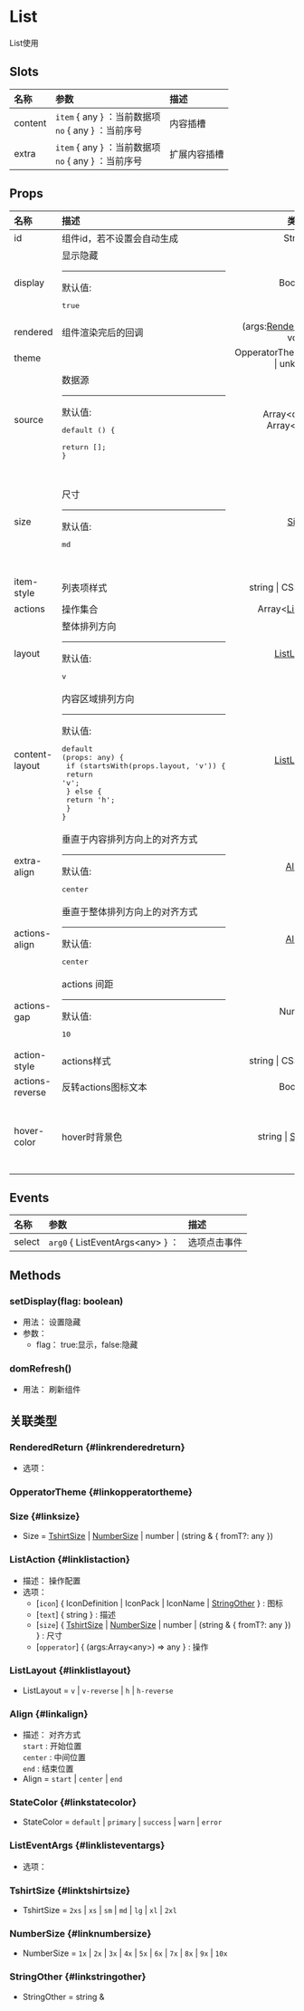 # List


List使用

## Slots


<div class="slots">

| 名称    | 参数                                                    | 描述         |
| :------ | :------------------------------------------------------ | :----------- |
| content | `item` { any } ：当前数据项<br/>`no` { any } ：当前序号 | 内容插槽     |
| extra   | `item` { any } ：当前数据项<br/>`no` { any } ：当前序号 | 扩展内容插槽 |

</div>



## Props


<div class="props">

| 名称            | 描述                                                                                                                                                                       |                           类型                          | 可选值                                                                                                                  |
| :-------------- | :------------------------------------------------------------------------------------------------------------------------------------------------------------------------- | :-----------------------------------------------------: | :---------------------------------------------------------------------------------------------------------------------- |
| id              | 组件id，若不设置会自动生成                                                                                                                                                 |                          String                         |                                                                                                                         |
| display         | 显示隐藏<hr>默认值:<br><pre>true</pre>                                                                                                                                     |                         Boolean                         |                                                                                                                         |
| rendered        | 组件渲染完后的回调                                                                                                                                                         | (args:[RenderedReturn](#linkrenderedreturn)) =&gt; void |                                                                                                                         |
| theme           |                                                                                                                                                                            |         OpperatorTheme&lt;unknown&gt; \| unknown        |                                                                                                                         |
| source          | 数据源<hr>默认值:<br><pre>default () {<br>  return [];<br>}</pre>                                                                                                          |        Array&lt;object&gt; \| Array&lt;string&gt;       |                                                                                                                         |
| size            | 尺寸<hr>默认值:<br><pre>md</pre>                                                                                                                                           |                    [Size](#linksize)                    | `2xs` , `xs` , `sm` , `md` , `lg` , `xl` , `2xl` , `1x` , `2x` , `3x` , `4x` , `5x` , `6x` , `7x` , `8x` , `9x` , `10x` |
| item-style      | 列表项样式                                                                                                                                                                 |                 string \| CSSProperties                 |                                                                                                                         |
| actions         | 操作集合                                                                                                                                                                   |        Array&lt;[ListAction](#linklistaction)&gt;       |                                                                                                                         |
| layout          | 整体排列方向<hr>默认值:<br><pre>v</pre>                                                                                                                                    |              [ListLayout](#linklistlayout)              | `v` , `v-reverse` , `h` , `h-reverse`                                                                                   |
| content-layout  | 内容区域排列方向<hr>默认值:<br><pre>default (props: any) {<br>  if (startsWith(props.layout, 'v')) {<br>    return 'v';<br>  } else {<br>    return 'h';<br>  }<br>}</pre> |              [ListLayout](#linklistlayout)              | `v` , `v-reverse` , `h` , `h-reverse`                                                                                   |
| extra-align     | 垂直于内容排列方向上的对齐方式<hr>默认值:<br><pre>center</pre>                                                                                                             |                   [Align](#linkalign)                   | `start` , `center` , `end`                                                                                              |
| actions-align   | 垂直于整体排列方向上的对齐方式<hr>默认值:<br><pre>center</pre>                                                                                                             |                   [Align](#linkalign)                   | `start` , `center` , `end`                                                                                              |
| actions-gap     | actions 间距<hr>默认值:<br><pre>10</pre>                                                                                                                                   |                          Number                         |                                                                                                                         |
| action-style    | actions样式                                                                                                                                                                |                 string \| CSSProperties                 |                                                                                                                         |
| actions-reverse | 反转actions图标文本                                                                                                                                                        |                         Boolean                         |                                                                                                                         |
| hover-color     | hover时背景色                                                                                                                                                              |         string \| [StateColor](#linkstatecolor)         | `default` , `primary` , `success` , `warn` , `error`                                                                    |

</div>



## Events


<div class="events">

| 名称   | 参数                                   | 描述         |
| :----- | :------------------------------------- | :----------- |
| select | `arg0` { ListEventArgs&lt;any&gt; } ： | 选项点击事件 |

</div>



## Methods

### setDisplay(flag: boolean)
- 用法： 设置隐藏
- 参数：
	 - flag： true:显示，false:隐藏

### domRefresh()
- 用法： 刷新组件



## 关联类型



### RenderedReturn {#linkrenderedreturn}

- 选项：

### OpperatorTheme {#linkopperatortheme}


### Size {#linksize}

- Size = 	 [TshirtSize](#linktshirtsize) \| [NumberSize](#linknumbersize) \| number \| (string &amp; { fromT?: any })

### ListAction {#linklistaction}

- 描述： 操作配置
- 选项：
	 - [`icon`] { IconDefinition \| IconPack \| IconName \| [StringOther](#linkstringother) } : 图标
	 - [`text`] { string } : 描述
	 - [`size`] { [TshirtSize](#linktshirtsize) \| [NumberSize](#linknumbersize) \| number \| (string &amp; { fromT?: any }) } : 尺寸
	 - [`opperator`] { (args:Array&lt;any&gt;) =&gt; any } : 操作

### ListLayout {#linklistlayout}

- ListLayout = 	 `v` \| `v-reverse` \| `h` \| `h-reverse`

### Align {#linkalign}

- 描述： 对齐方式<br/>`start` : 开始位置<br/>`center` : 中间位置<br/>`end` : 结束位置
- Align = 	 `start` \| `center` \| `end`

### StateColor {#linkstatecolor}

- StateColor = 	 `default` \| `primary` \| `success` \| `warn` \| `error`

### ListEventArgs {#linklisteventargs}

- 选项：

### TshirtSize {#linktshirtsize}

- TshirtSize = 	 `2xs` \| `xs` \| `sm` \| `md` \| `lg` \| `xl` \| `2xl`

### NumberSize {#linknumbersize}

- NumberSize = 	 `1x` \| `2x` \| `3x` \| `4x` \| `5x` \| `6x` \| `7x` \| `8x` \| `9x` \| `10x`

### StringOther {#linkstringother}

- StringOther = 	 string \& 